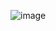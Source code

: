 ![image](https://github.com/VNeris/jogo-da-cobrinha/assets/158363144/4477f87c-c46b-4828-97d4-011b11337f84)
